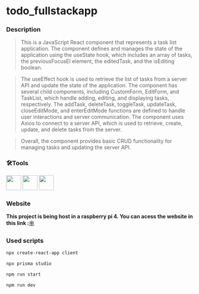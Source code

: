 # todo_fullstackapp

### Description

  
>This is a JavaScript React component that represents a task list application.
>The component defines and manages the state of the application using the useState hook, which includes an array of tasks, the previousFocusEl element, the editedTask, and the isEditing boolean.

>The useEffect hook is used to retrieve the list of tasks from a server API and update the state of the application.
>The component has several child components, including CustomForm, EditForm, and TaskList, which handle adding, editing, and displaying tasks, respectively.
>The addTask, deleteTask, toggleTask, updateTask, closeEditMode, and enterEditMode functions are defined to handle user interactions and server communication.
>The component uses Axios to connect to a server API, which is used to retrieve, create, update, and delete tasks from the server.

>Overall, the component provides basic CRUD functionality for managing tasks and updating the server API.
### 🛠Tools
[<img src="https://cdn.jsdelivr.net/gh/devicons/devicon/icons/react/react-original-wordmark.svg" height='40'/>](https://reactjs.org/)
[<img src="https://cdn.jsdelivr.net/gh/devicons/devicon/icons/nodejs/nodejs-original.svg" height='40'/>](https://nodejs.org/en/)
[<img src="https://cdn.jsdelivr.net/gh/devicons/devicon/icons/sqlite/sqlite-original.svg" height='40' />](https://www.sqlite.org/index.html)
                              

### Website

__This project is being host in a raspberry pi 4. You can acess the website in this link :__[🕸️](http://joaopinto.zapto.org)

### Used scripts 
```bash
npx create-react-app client
```
```bash
npx prisma studio
```
```bash
npm run start
```
```bash
npm run dev
```
